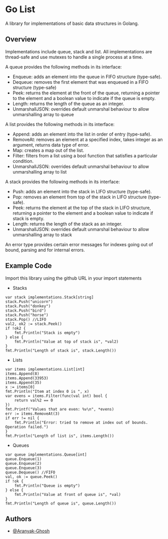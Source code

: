 
# Go List

A library for implementations of basic data structures in Golang. 


## Overview

Implementations include queue, stack and list. All implementations are thread-safe and use mutexes to handle a single process at a time.

A queue provides the following methods in its interface:
- Enqueue: adds an element into the queue in FIFO structure (type-safe).
- Dequeue: removes the first element that was enqueued in a FIFO structure (type-safe)
- Peek: returns the element at the front of the queue, returning a pointer to the element and a boolean value to indicate if the queue is empty.
- Length: returns the length of the queue as an integer.
- UnmarshallJSON: overrides default unmarshal behaviour to allow unmarshalling array to queue


A list provides the following methods in its interface:
- Append: adds an element into the list in order of entry (type-safe).
- RemoveAt: removes an element at a specified index, takes integer as an argument, returns data type of error.
- Map: creates a map out of the list. 
- Filter: filters from a list using a bool function that satisfies a particular condition.
- UnmarshallJSON: overrides default unmarshal behaviour to allow unmarshalling array to list


A stack provides the following methods in its interface:
- Push: adds an element into the stack in LIFO structure (type-safe).
- Pop: removes an element from top of the stack in LIFO structure (type-safe).
- Peek: returns the element at the top of the stack in LIFO structure, returning a pointer to the element and a boolean value to indicate if stack is empty.
- Length: returns the length of the stack as an integer.
- UnmarshallJSON: overrides default unmarshal behaviour to allow unmarshalling array to stack


An error type provides certain error messages for indexes going out of bound, parsing and for internal errors. 

## Example Code

Import this library using the github URL in your import statements

- Stacks
````
var stack implementations.Stack[string]
stack.Push("unicorn")
stack.Push("donkey")
stack.Push("bird")
stack.Push("horse")
stack.Pop() //LIFO
val2, ok2 := stack.Peek()
if !ok2 {
    fmt.Println("Stack is empty")
} else {
    fmt.Println("Value at top of stack is", *val2)
}
fmt.Println("Length of stack is", stack.Length())
````

- Lists 
````
var items implementations.List[int]
items.Append(8)
items.Append(33953)
items.Append(35)
x := items[0]
fmt.Println("Item at index 0 is ", x)
var evens = items.Filter(func(val int) bool {
    return val%2 == 0
})
fmt.Printf("Values that are even: %v\n", *evens)
err := items.RemoveAt(3)
if err != nil {
	fmt.Println("Error: tried to remove at index out of bounds. Operation failed.")
}
fmt.Println("Length of list is", items.Length())
````

- Queues
````
var queue implementations.Queue[int]
queue.Enqueue(1)
queue.Enqueue(2)
queue.Enqueue(3)
queue.Dequeue() //FIFO
val, ok := queue.Peek()
if !ok {
    fmt.Println("Queue is empty")
} else {
	fmt.Println("Value at front of queue is", *val)
}
fmt.Println("Length of queue is", queue.Length())
````



##  Authors

- [@Aranyak-Ghosh](https://github.com/Aranyak-Ghosh)

